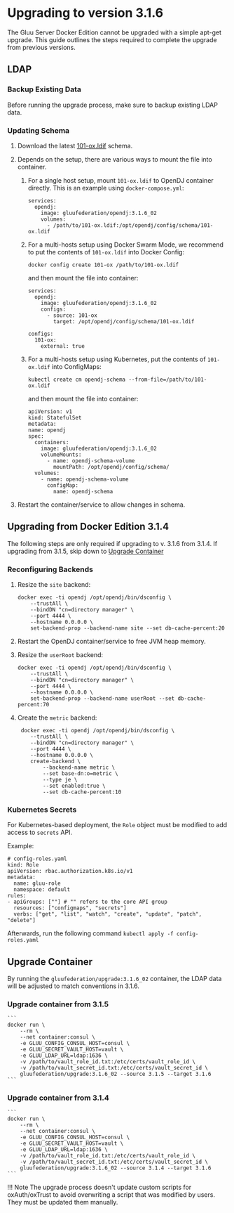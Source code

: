 # Upgrading to version 3.1.6

The Gluu Server Docker Edition cannot be upgraded with a simple apt-get upgrade. This guide outlines the steps required to complete the upgrade from previous versions.

## LDAP

### Backup Existing Data

Before running the upgrade process, make sure to backup existing LDAP data.

### Updating Schema

1.  Download the latest [101-ox.ldif](https://github.com/GluuFederation/docker-opendj/raw/3.1.6/schemas/101-ox.ldif) schema.

1.  Depends on the setup, there are various ways to mount the file into container.

    1.  For a single host setup, mount `101-ox.ldif` to OpenDJ container directly. This is an example using `docker-compose.yml`:

            services:
              opendj:
                image: gluufederation/opendj:3.1.6_02
                volumes:
                  - /path/to/101-ox.ldif:/opt/opendj/config/schema/101-ox.ldif

    1.  For a multi-hosts setup using Docker Swarm Mode, we recommend to put the contents of `101-ox.ldif` into Docker Config:

            docker config create 101-ox /path/to/101-ox.ldif

        and then mount the file into container:

            services:
              opendj:
                image: gluufederation/opendj:3.1.6_02
                configs:
                  - source: 101-ox
                    target: /opt/opendj/config/schema/101-ox.ldif

            configs:
              101-ox:
                external: true

    1.  For a multi-hosts setup using Kubernetes, put the contents of `101-ox.ldif` into ConfigMaps:

            kubectl create cm opendj-schema --from-file=/path/to/101-ox.ldif

        and then mount the file into container:

            apiVersion: v1
            kind: StatefulSet
            metadata:
            name: opendj
            spec:
              containers:
                image: gluufederation/opendj:3.1.6_02
                volumeMounts:
                  - name: opendj-schema-volume
                    mountPath: /opt/opendj/config/schema/
              volumes:
                - name: opendj-schema-volume
                  configMap:
                    name: opendj-schema

1.  Restart the container/service to allow changes in schema.

## Upgrading from Docker Edition 3.1.4

The following steps are only required if upgrading to v. 3.1.6 from 3.1.4. If upgrading from 3.1.5, skip down to [Upgrade Container](#upgrade-container)

### Reconfiguring Backends

1.  Resize the `site` backend:

        docker exec -ti opendj /opt/opendj/bin/dsconfig \
            --trustAll \
            --bindDN "cn=directory manager" \
            --port 4444 \
            --hostname 0.0.0.0 \
            set-backend-prop --backend-name site --set db-cache-percent:20

1.  Restart the OpenDJ container/service to free JVM heap memory.

1.  Resize the `userRoot` backend:

        docker exec -ti opendj /opt/opendj/bin/dsconfig \
            --trustAll \
            --bindDN "cn=directory manager" \
            --port 4444 \
            --hostname 0.0.0.0 \
            set-backend-prop --backend-name userRoot --set db-cache-percent:70

1.  Create the `metric` backend:

         docker exec -ti opendj /opt/opendj/bin/dsconfig \
            --trustAll \
            --bindDN "cn=directory manager" \
            --port 4444 \
            --hostname 0.0.0.0 \
            create-backend \
                --backend-name metric \
                --set base-dn:o=metric \
                --type je \
                --set enabled:true \
                --set db-cache-percent:10

### Kubernetes Secrets

For Kubernetes-based deployment, the `Role` object must be modified to add access to `secrets` API.

Example:

```
# config-roles.yaml
kind: Role
apiVersion: rbac.authorization.k8s.io/v1
metadata:
  name: gluu-role
  namespace: default
rules:
- apiGroups: [""] # "" refers to the core API group
  resources: ["configmaps", "secrets"]
  verbs: ["get", "list", "watch", "create", "update", "patch", "delete"]
```

Afterwards, run the following command `kubectl apply -f config-roles.yaml`

## Upgrade Container

By running the `gluufederation/upgrade:3.1.6_02` container, the LDAP data will be adjusted to match conventions in 3.1.6.

### Upgrade container from 3.1.5

    ```
    docker run \
        --rm \
        --net container:consul \
        -e GLUU_CONFIG_CONSUL_HOST=consul \
        -e GLUU_SECRET_VAULT_HOST=vault \
        -e GLUU_LDAP_URL=ldap:1636 \
        -v /path/to/vault_role_id.txt:/etc/certs/vault_role_id \
        -v /path/to/vault_secret_id.txt:/etc/certs/vault_secret_id \
        gluufederation/upgrade:3.1.6_02 --source 3.1.5 --target 3.1.6
    ```

### Upgrade container from 3.1.4

    ```
    docker run \
        --rm \
        --net container:consul \
        -e GLUU_CONFIG_CONSUL_HOST=consul \
        -e GLUU_SECRET_VAULT_HOST=vault \
        -e GLUU_LDAP_URL=ldap:1636 \
        -v /path/to/vault_role_id.txt:/etc/certs/vault_role_id \
        -v /path/to/vault_secret_id.txt:/etc/certs/vault_secret_id \
        gluufederation/upgrade:3.1.6_02 --source 3.1.4 --target 3.1.6
    ```

!!! Note
    The upgrade process doesn't update custom scripts for oxAuth/oxTrust to avoid overwriting a script that was modified by users. They must be updated them manually.
